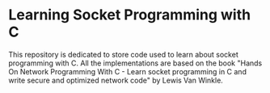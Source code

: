 # Learning Socket Programming with C

This repository is dedicated to store code used to learn about socket programming with C. All the implementations are based on the book "Hands On Network Programming With C - Learn socket programming in C and write secure and optimized network code" by Lewis Van Winkle.
